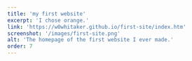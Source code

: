 ```yaml
---
title: 'my first website'
excerpt: 'I chose orange.'
link: 'https://w0whitaker.github.io/first-site/index.htm'
screenshot: '/images/first-site.png'
alt: 'The homepage of the first website I ever made.'
order: 7
---
```

